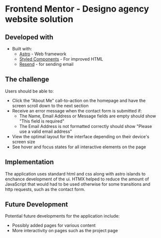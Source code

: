 # Frontend Mentor - Designo agency website solution

## Developed with

- Built with:
  - [Astro]([https://reactjs.org/](https://astro.build/)) - Web framework
  - [Styled Components](https://styled-components.com/) - For improved HTML
  - [Resend](https://resend.com/) - for sending email 

## The challenge

Users should be able to:

- Click the "About Me" call-to-action on the homepage and have the screen scroll down to the next section
- Receive an error message when the contact form is submitted if:
  - The Name, Email Address or Message fields are empty should show "This field is required"
  - The Email Address is not formatted correctly should show "Please use a valid email address"
- View the optimal layout for the interface depending on their device's screen size
- See hover and focus states for all interactive elements on the page


## Implementation
The application uses standard html and css along with astro islands to enchance development of the ui. HTMX helped to reduce
the amount of JavaScript that would had to be used otherwise for some transitions and http requests, such as the contact form.


## Future Development

Potential future developments for the application include:

- Possibly added pages for various content
- More interactivity on pages such as the project page

